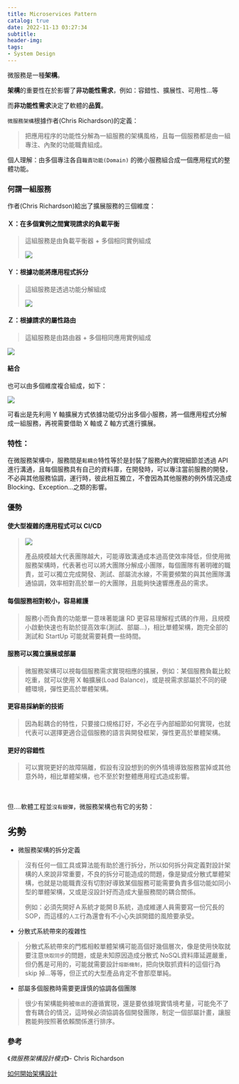 ```yaml
---
title: Microservices Pattern
catalog: true
date: 2022-11-13 03:27:34
subtitle:
header-img:
tags: 
- System Design
---
```

微服務是一種**架構**。

**架構**的重要性在於影響了**非功能性需求**，例如：容錯性、擴展性、可用性...等

而**非功能性需求**決定了軟體的**品質**。

`微服務架構`根據作者(Chris Richardson)的定義：
> 把應用程序的功能性分解為一組服務的架構風格，且每一個服務都是由一組專注、內聚的功能職責組成。

個人理解：由多個專注各自`職責功能(Domain)` 的微小服務組合成一個應用程式的整體功能。

### 何謂一組服務

作者(Chris Richardson)給出了擴展服務的三個維度：

#### Ｘ：在多個實例之間實現請求的負載平衡

> 這組服務是由負載平衡器 + 多個相同實例組成
>
> ![](https://i.imgur.com/3YR9Avb.jpg)

#### Ｙ：根據功能將應用程式拆分

> 這組服務是透過功能分解組成
> 
> ![](https://i.imgur.com/uZ9RS0v.jpg)

#### Ｚ：根據請求的屬性路由

> 這組服務是由路由器 + 多個相同應用實例組成
> 
![](https://i.imgur.com/FzahR89.jpg)

#### 結合

也可以由多個維度複合組成，如下：

![](https://i.imgur.com/CycVp26.jpg)

可看出是先利用 Y 軸擴展方式依據功能切分出多個小服務，將一個應用程式分解成一組服務，再視需要借助 X 軸或 Z 軸方式進行擴展。

### 特性：

在微服務架構中，服務間是`鬆耦合`特性等於是封裝了服務內的實現細節並透過 API 進行溝通，且每個服務具有自己的資料庫，在開發時，可以專注當前服務的開發，不必與其他服務協調，運行時，彼此相互獨立，不會因為其他服務的例外情況造成 Blocking、Exception...之類的影響。

### 優勢

#### 使大型複雜的應用程式可以 CI/CD
> ![](https://i.imgur.com/IbCt5Sz.jpg)
> 
> 產品規模越大代表團隊越大，可能導致溝通成本過高使效率降低，但使用微服務架構時，代表著也可以將大團隊分解成小團隊，每個團隊有著明確的職責，並可以獨立完成開發、測試、部屬流水線，不需要頻繁的與其他團隊溝通協調，效率相對高於單一的大團隊，且能夠快速響應產品的需求。

#### 每個服務相對較小，容易維護
> 服務小而負責的功能單一意味著能讓 RD 更容易理解程式碼的作用，且規模小啟動快速也有助於提高效率(測試、部屬...)，相比單體架構，跑完全部的測試和 StartUp 可能就需要耗費一些時間。

#### 服務可以獨立擴展或部屬
> 微服務架構可以視每個服務需求實現相應的擴展，例如：某個服務負載比較吃重，就可以使用 X 軸擴展(Load Balance)，或是視需求部屬於不同的硬體環境，彈性更高於單體架構。

#### 更容易採納新的技術
> 因為鬆耦合的特性，只要接口規格訂好，不必在乎內部細節如何實現，也就代表可以選擇更適合這個服務的語言與開發框架，彈性更高於單體架構。

#### 更好的容錯性
> 可以實現更好的故障隔離，假設有沒設想到的例外情境導致服務當掉或其他意外時，相比單體架構，也不至於對整體應用程式造成影響。

<br><br/>
但....軟體工程並`沒有銀彈`，微服務架構也有它的劣勢：
## 劣勢

* 微服務架構的拆分定義
> 沒有任何一個工具或算法能有助於進行拆分，所以如何拆分與定義對設計架構的人來說非常重要，不良的拆分可能造成的問題，像是變成分散式單體架構，也就是功能職責沒有切割好導致某個服務可能需要負責多個功能如同小型的單體架構，又或是沒設計好而造成大量服務間的耦合關係。
> 
> 例如：必須先開好Ａ系統才能開Ｂ系統，造成維運人員需要寫一份冗長的 SOP，而這樣的`人工`行為還會有不小心失誤開錯的風險要承受。

* 分散式系統帶來的複雜性
> 分散式系統帶來的門檻相較單體架構可能高個好幾個層次，像是使用快取就要注意`快取同步`的問題，或是未知原因造成分散式 NoSQL資料庫延遲嚴重，但仍舊是可用的，可能就需要設計`熔斷機制`，把向快取抓資料的這個行為 skip 掉...等等，但正式的大型產品肯定不會那麼單純。

* 部屬多個服務時需要更謹慎的協調各個團隊
> 很少有架構能夠被`徹底`的遵循實現，還是要依據現實情境考量，可能免不了會有耦合的情況，這時候必須協調各個開發團隊，制定一個部屬計畫，讓服務能夠按照著依賴關係進行排序。

### 參考
《*微服務架構設計模式*》- Chris Richardson

[如何開始架構設計](https://jed1978.github.io/2018/05/06/How-To-Start-Architecture-Design.html)